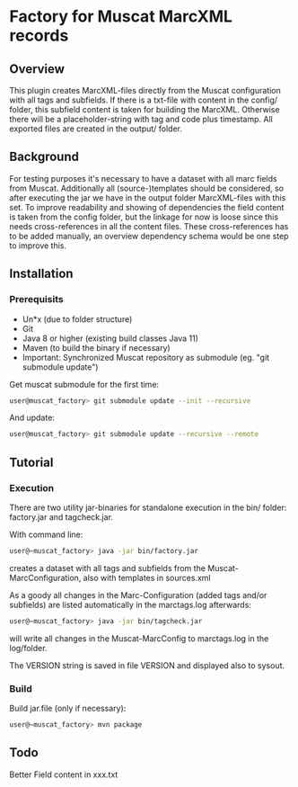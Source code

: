 # Factory for Muscat MarcXML records

## Overview
This plugin creates MarcXML-files directly from the Muscat configuration with all tags and subfields. 
If there is a txt-file with content in the config/ folder, this subfield content is taken for building the MarcXML. Otherwise there will be a placeholder-string with tag and code plus timestamp.
All exported files are created in the output/ folder.    

## Background
For testing purposes it's necessary to have a dataset with all marc fields from Muscat. Additionally all (source-)templates should be considered, so after executing the jar we have in the output folder MarcXML-files with this set. To improve readability and showing of dependencies the field content is taken from the config folder, but the linkage for now is loose since this needs cross-references in all the content files. These cross-references has to be added manually, an overview dependency schema would be one step to improve this.    

## Installation

### Prerequisits
- Un*x (due to folder structure)
- Git
- Java 8 or higher (existing build classes Java 11)
- Maven (to build the binary if necessary)
- Important: Synchronized Muscat repository as submodule (eg. "git submodule update")

Get muscat submodule for the first time:

```bash
user@muscat_factory> git submodule update --init --recursive
```

And update:

```bash
user@muscat_factory> git submodule update --recursive --remote
```

## Tutorial

### Execution

There are two utility jar-binaries for standalone execution in the bin/ folder: factory.jar and tagcheck.jar.

With command line:

```bash
user@~muscat_factory> java -jar bin/factory.jar
```
creates a dataset with all tags and subfields from the Muscat-MarcConfiguration, also with templates in sources.xml  


As a goody all changes in the Marc-Configuration (added tags and/or subfields) are listed automatically in the marctags.log afterwards:

```bash
user@~muscat_factory> java -jar bin/tagcheck.jar
```
will write all changes in the Muscat-MarcConfig to marctags.log in the log/folder.

The VERSION string is saved in file VERSION and displayed also to sysout.
 

### Build

Build jar.file (only if necessary):

```bash
user@~muscat_factory> mvn package
```

## Todo
Better Field content in xxx.txt



